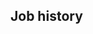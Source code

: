 <!-- Copyright (C) 2023  Kevin Sandom -->
<!-- # This is a dynamic variant. -->
<!-- do include src/header/exampleHeader.md -->
<!-- do include src/intro/exampleLongIntro.md -->
<!-- do include src/keySkills/exampleKeySkills.md -->
<!-- do include src/util/pageBreak.md -->

## Job history
<!-- do forEach src/jobHistory/jobs include src/jobHistory/exampleDynamicFull.md -->
